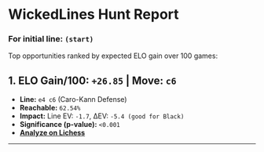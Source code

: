 # WickedLines Hunt Report
### For initial line: `(start)`

Top opportunities ranked by expected ELO gain over 100 games:

## 1. ELO Gain/100: `+26.85` | Move: `c6`
- **Line:** `e4 c6` (Caro-Kann Defense)
- **Reachable:** `62.54%`
- **Impact:** Line EV: `-1.7`, ΔEV: `-5.4 (good for Black)`
- **Significance (p-value):** `<0.001`
- **[Analyze on Lichess](https://lichess.org/analysis/pgn/%5BEvent%20%22%3F%22%5D%0A%5BSite%20%22%3F%22%5D%0A%5BDate%20%22%3F%3F%3F%3F.%3F%3F.%3F%3F%22%5D%0A%5BRound%20%22%3F%22%5D%0A%5BWhite%20%22%3F%22%5D%0A%5BBlack%20%22%3F%22%5D%0A%5BResult%20%22%2A%22%5D%0A%0A1.%20e4%20c6)**

---
